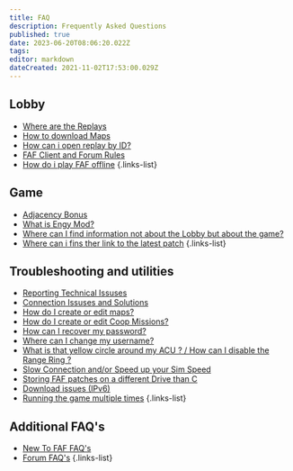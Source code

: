 ```yaml
---
title: FAQ
description: Frequently Asked Questions
published: true
date: 2023-06-20T08:06:20.022Z
tags: 
editor: markdown
dateCreated: 2021-11-02T17:53:00.029Z
---
```


## Lobby
- [Where are the Replays](/FAQ/Replays)
- [How to download Maps](/Map-&-Mod-Vault#map-vault)
- [How can i open replay by ID?](/Replays-&-Live-Games#online-vault)
- [FAF Client and Forum Rules](/FAF-Rules)
- [How do i play FAF offline](/FAQ/Offline)
{.links-list}

## Game
- [Adjacency Bonus](/Learning/Adjacency-Bonus)
- [What is Engy Mod?](/Game-Modifications-(Mods)#engy-mod)
- [Where can I find information not about the Lobby but about the game?](/Learning)
- [Where can i fins ther link to the latest patch](http://patchnotes.faforever.com/)
{.links-list}

## Troubleshooting and utilities
- [Reporting Technical Issuses](/FAQ/Reporting-Issuses)
- [Connection Issuses and Solutions](/FAQ/Connection-Issuses-and-Solutions)
- [How do I create or edit maps?](/FA-Forever-Map-Editor)
- [How do I create or edit Coop Missions?](/Mission-Scripting)
- [How can I recover my password?](https://faforever.com/account/password/reset)
- [Where can I change my username?](https://www.faforever.com/account/username/change)
- [What is that yellow circle around my ACU ? / How can I disable the Range Ring ?](/FAQ/Range-Rings)
- [Slow Connection and/or Speed up your Sim Speed](/FAQ/Slow-Connection-Speed&Sim)
- [Storing FAF patches on a different Drive than C](/FAQ/Storing-FAF-patches-on-a-different-Drive-than-C)
- [Download issues (IPv6)](/FAQ/Download-issues-(IPv6))
- [Running the game multiple times](/FAQ/Running-the-game-multiple-times)
{.links-list}

## Additional FAQ's
- [New To FAF FAQ's](https://wiki.faforever.com/en/New-To-FAF)
- [Forum FAQ's](https://forum.faforever.com/category/18/frequently-asked-questions)
{.links-list}